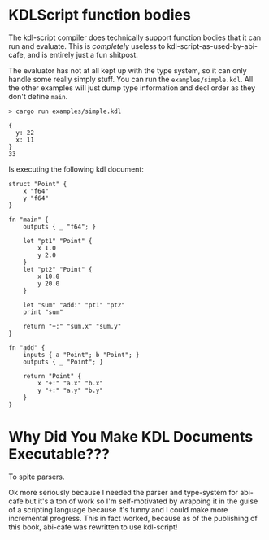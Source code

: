 # KDLScript function bodies

The kdl-script compiler does technically support function bodies that it can run and evaluate.
This is *completely* useless to kdl-script-as-used-by-abi-cafe, and is entirely just a fun shitpost.

The evaluator has not at all kept up with the type system, so it can only handle some really simply stuff.
You can run the `examples/simple.kdl`. All the other examples will just dump type information and decl order
as they don't define `main`.

```text
> cargo run examples/simple.kdl

{
  y: 22
  x: 11
}
33
```

Is executing the following kdl document:


```kdl
struct "Point" {
    x "f64"
    y "f64"
}

fn "main" {
    outputs { _ "f64"; }

    let "pt1" "Point" {
        x 1.0
        y 2.0
    }
    let "pt2" "Point" {
        x 10.0
        y 20.0
    }

    let "sum" "add:" "pt1" "pt2"
    print "sum"

    return "+:" "sum.x" "sum.y"
}

fn "add" {
    inputs { a "Point"; b "Point"; }
    outputs { _ "Point"; }

    return "Point" {
        x "+:" "a.x" "b.x"
        y "+:" "a.y" "b.y"
    }
}
```


# Why Did You Make KDL Documents Executable???

To spite parsers.

Ok more seriously because I needed the parser and type-system for abi-cafe but it's a ton of work so I'm self-motivated by wrapping it in the guise of a scripting language because it's funny and I could make more incremental progress. This in fact worked, because as of the publishing of this book, abi-cafe was rewritten to use kdl-script!
